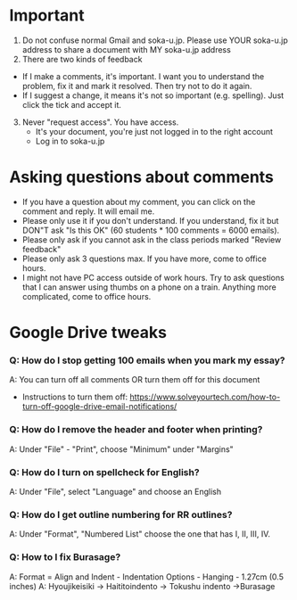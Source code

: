 # Important
1) Do not confuse normal Gmail and soka-u.jp. Please use YOUR soka-u.jp address to share a document with MY soka-u.jp address 
2) There are two kinds of feedback
* If I make a comments, it's important. I want you to understand the problem, fix it and mark it resolved. Then try not to do it again. 
* If I suggest a change, it means it's not so important (e.g. spelling). Just click the tick and accept it. 
3) Never  "request access". You have access.
    * It's your document, you're just not logged in to the right account
    * Log in to soka-u.jp 

# Asking  questions about comments
* If you have a question about my comment, you can click on the comment and reply. It will email me. 
* Please only use it if you don't understand. If you understand, fix it but DON"T ask "Is this OK"  (60 students * 100 comments = 6000 emails).
* Please only ask if you cannot ask in the class periods marked "Review feedback"
* Please only ask 3 questions max. If you have more, come to office hours. 
* I might not have PC access outside of work hours. Try to ask questions that I can answer using thumbs on a phone on a train. Anything more complicated, come to office hours. 

 

# Google Drive tweaks
### Q: How do I stop getting 100 emails when you mark my essay?
A: You can turn off all comments OR turn them off for this document
* Instructions to turn them off: https://www.solveyourtech.com/how-to-turn-off-google-drive-email-notifications/


### Q: How do I remove the header and footer when printing?
A: Under "File" - "Print", choose "Minimum" under "Margins"

### Q: How do I turn on spellcheck for English?
A: Under "File", select "Language" and choose an English

### Q: How do I get outline numbering for RR outlines?
A: Under "Format", "Numbered List" choose the one that has I, II, III, IV.

### Q: How to I fix Burasage?
A: Format = Align and Indent - Indentation Options - Hanging - 1.27cm (0.5 inches)
A: Hyoujikeisiki -> Haititoindento -> Tokushu indento ->Burasage

